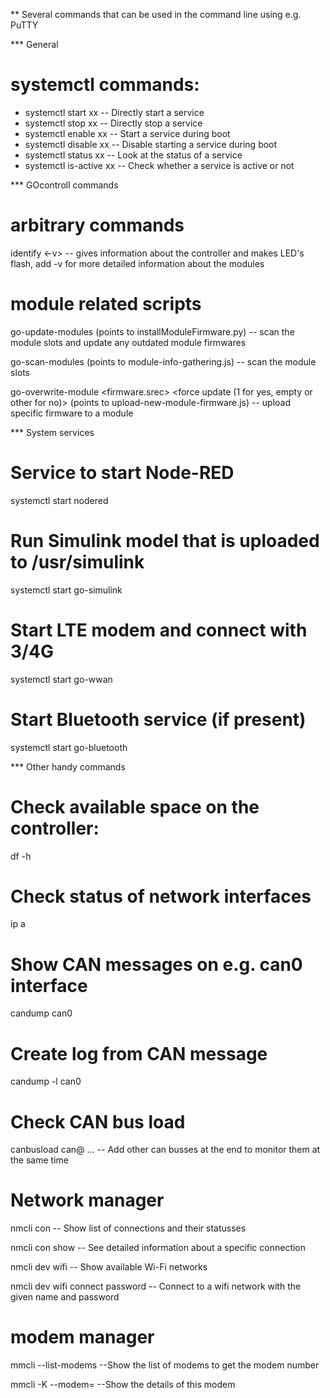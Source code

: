 ** Several commands that can be used in the command line using e.g. PuTTY

*** General
# systemctl commands:
* systemctl start xx  -- Directly start a service
* systemctl stop xx  -- Directly stop a service
* systemctl enable xx  -- Start a service during boot
* systemctl disable xx  -- Disable starting a service during boot
* systemctl status xx -- Look at the status of a service
* systemctl is-active xx -- Check whether a service is active or not



*** GOcontroll commands
# arbitrary commands
identify <-v> -- gives information about the controller and makes LED's flash, add -v for more detailed information about the modules

# module related scripts
go-update-modules (points to installModuleFirmware.py) -- scan the module slots and update any outdated module firmwares

go-scan-modules (points to module-info-gathering.js) -- scan the module slots

go-overwrite-module <slot> <firmware.srec> <force update (1 for yes, empty or other for no)> (points to upload-new-module-firmware.js) -- upload specific firmware to a module

*** System services
# Service to start Node-RED
systemctl start nodered

# Run Simulink model that is uploaded to /usr/simulink 
systemctl start go-simulink

# Start LTE modem and connect with 3/4G
systemctl start go-wwan

# Start Bluetooth service (if present)
systemctl start go-bluetooth



*** Other handy commands
# Check available space on the controller:
df -h

# Check status of network interfaces
ip a

# Show CAN messages on e.g. can0 interface
candump can0

# Create log from CAN message 
candump -l can0

# Check CAN bus load

canbusload can<num>@<baudrate> ... -- Add other can busses at the end to monitor them at the same time
 
# Network manager
nmcli con           -- Show list of connections and their statusses
 
nmcli con show <con> -- See detailed information about a specific connection
 
nmcli dev wifi      -- Show available Wi-Fi networks
 
nmcli dev wifi connect <net name> password <password> -- Connect to a wifi network with the given name and password

# modem manager
mmcli --list-modems --Show the list of modems to get the modem number
 
mmcli -K --modem=<modemnumber>  --Show the details of this modem
